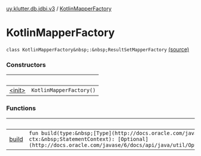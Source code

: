 [uy.klutter.db.jdbi.v3](../index.md) / [KotlinMapperFactory](.)


# KotlinMapperFactory
`class KotlinMapperFactory&nbsp;:&nbsp;ResultSetMapperFactory` [(source)](https://github.com/kohesive/klutter/blob/master/db-jdbi-v3-jdk8/src/main/kotlin/uy/klutter/db/jdbi/v3/Factories.kt#L22)



### Constructors

|&nbsp;|&nbsp;|
|---|---|
| [&lt;init&gt;](-init-.md) | `KotlinMapperFactory()` |

### Functions

|&nbsp;|&nbsp;|
|---|---|
| [build](build.md) | `fun build(type:&nbsp;[Type](http://docs.oracle.com/javase/6/docs/api/java/lang/reflect/Type.html), ctx:&nbsp;StatementContext): [Optional](http://docs.oracle.com/javase/6/docs/api/java/util/Optional.html)&lt;ResultSetMapper&lt;*&gt;&gt;` |
